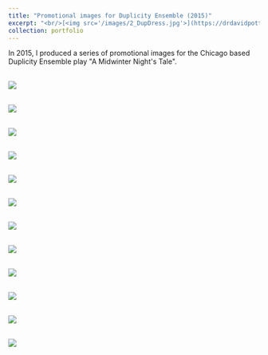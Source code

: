 ```yaml
---
title: "Promotional images for Duplicity Ensemble (2015)"
excerpt: "<br/>[<img src='/images/2_DupDress.jpg'>](https://drdavidpotter.github.io/portfolio/7_DressRehersalDuplicityEnsemble2015/)"
collection: portfolio
---
```


In 2015, I produced a series of promotional images for the Chicago based Duplicity Ensemble play "A Midwinter Night's Tale".


<br/><img src='/images/1_DupDress.jpg'>

<br/><img src='/images/2_DupDress.jpg'>

<br/><img src='/images/3_DupDress.jpg'>

<br/><img src='/images/4_DupDress.jpg'>

<br/><img src='/images/5_DupDress.jpg'>

<br/><img src='/images/6_DupDress.jpg'>

<br/><img src='/images/7_DupDress.jpg'>

<br/><img src='/images/8_DupDress.jpg'>

<br/><img src='/images/9_DupDress.jpg'>

<br/><img src='/images/10_DupDress.jpg'>

<br/><img src='/images/11_DupDress.jpg'>

<br/><img src='/images/12_DupDress.jpg'>